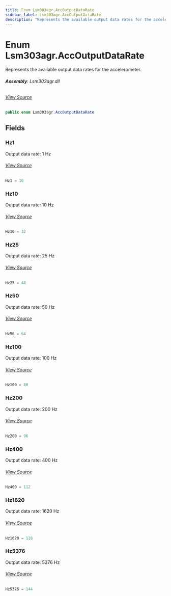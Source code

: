 ```yaml
---
title: Enum Lsm303agr.AccOutputDataRate
sidebar_label: Lsm303agr.AccOutputDataRate
description: "Represents the available output data rates for the accelerometer."
---
```

# Enum Lsm303agr.AccOutputDataRate
Represents the available output data rates for the accelerometer.

###### **Assembly**: Lsm303agr.dll
###### [View Source](https://github.com/WildernessLabs/Meadow.Foundation.git/blob/develop/Source/Meadow.Foundation.Peripherals/Sensors.Motion.Lsm303agr/Driver/Lsm303agr.Enums.cs#L46)
```csharp title="Declaration"
public enum Lsm303agr.AccOutputDataRate
```
## Fields
### Hz1
Output data rate: 1 Hz
###### [View Source](https://github.com/WildernessLabs/Meadow.Foundation.git/blob/develop/Source/Meadow.Foundation.Peripherals/Sensors.Motion.Lsm303agr/Driver/Lsm303agr.Enums.cs#L51)
```csharp title="Declaration"
Hz1 = 16
```
### Hz10
Output data rate: 10 Hz
###### [View Source](https://github.com/WildernessLabs/Meadow.Foundation.git/blob/develop/Source/Meadow.Foundation.Peripherals/Sensors.Motion.Lsm303agr/Driver/Lsm303agr.Enums.cs#L55)
```csharp title="Declaration"
Hz10 = 32
```
### Hz25
Output data rate: 25 Hz
###### [View Source](https://github.com/WildernessLabs/Meadow.Foundation.git/blob/develop/Source/Meadow.Foundation.Peripherals/Sensors.Motion.Lsm303agr/Driver/Lsm303agr.Enums.cs#L59)
```csharp title="Declaration"
Hz25 = 48
```
### Hz50
Output data rate: 50 Hz
###### [View Source](https://github.com/WildernessLabs/Meadow.Foundation.git/blob/develop/Source/Meadow.Foundation.Peripherals/Sensors.Motion.Lsm303agr/Driver/Lsm303agr.Enums.cs#L63)
```csharp title="Declaration"
Hz50 = 64
```
### Hz100
Output data rate: 100 Hz
###### [View Source](https://github.com/WildernessLabs/Meadow.Foundation.git/blob/develop/Source/Meadow.Foundation.Peripherals/Sensors.Motion.Lsm303agr/Driver/Lsm303agr.Enums.cs#L67)
```csharp title="Declaration"
Hz100 = 80
```
### Hz200
Output data rate: 200 Hz
###### [View Source](https://github.com/WildernessLabs/Meadow.Foundation.git/blob/develop/Source/Meadow.Foundation.Peripherals/Sensors.Motion.Lsm303agr/Driver/Lsm303agr.Enums.cs#L71)
```csharp title="Declaration"
Hz200 = 96
```
### Hz400
Output data rate: 400 Hz
###### [View Source](https://github.com/WildernessLabs/Meadow.Foundation.git/blob/develop/Source/Meadow.Foundation.Peripherals/Sensors.Motion.Lsm303agr/Driver/Lsm303agr.Enums.cs#L75)
```csharp title="Declaration"
Hz400 = 112
```
### Hz1620
Output data rate: 1620 Hz
###### [View Source](https://github.com/WildernessLabs/Meadow.Foundation.git/blob/develop/Source/Meadow.Foundation.Peripherals/Sensors.Motion.Lsm303agr/Driver/Lsm303agr.Enums.cs#L79)
```csharp title="Declaration"
Hz1620 = 128
```
### Hz5376
Output data rate: 5376 Hz
###### [View Source](https://github.com/WildernessLabs/Meadow.Foundation.git/blob/develop/Source/Meadow.Foundation.Peripherals/Sensors.Motion.Lsm303agr/Driver/Lsm303agr.Enums.cs#L83)
```csharp title="Declaration"
Hz5376 = 144
```
